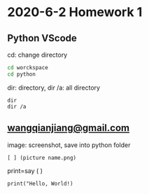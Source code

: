 # 2020-6-2 Homework 1
## Python VScode
cd: change directory
```sh
cd worckspace
cd python
```
dir: directory, dir /a: all directory
```
dir
dir /a
```
## wangqianjiang@gmail.com
image: screenshot, save into python folder
```
[ ] (picture name.png)
```
print=say ( )
```
print("Hello, World!)
```